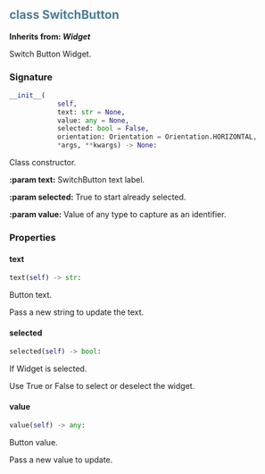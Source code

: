 #  

## <h2 style="color: #4d7c99;">class SwitchButton</h2>


**Inherits from: _Widget_**

Switch Button Widget.


### Signature

```python
__init__(
            self,
            text: str = None,
            value: any = None,
            selected: bool = False,
            orientation: Orientation = Orientation.HORIZONTAL,
            *args, **kwargs) -> None:
```

Class constructor.
  
  
**:param text:** SwitchButton text label.
  
**:param selected:** True to start already selected.
  
**:param value:** Value of any type to capture as an identifier.
  


### Properties


#### text

```python
text(self) -> str:
```

Button text.
  
  Pass a new string to update the text.
  

#### selected

```python
selected(self) -> bool:
```

If Widget is selected.

  Use True or False to select or deselect the widget.
  

#### value

```python
value(self) -> any:
```

Button value.
  
  Pass a new value to update.
  
